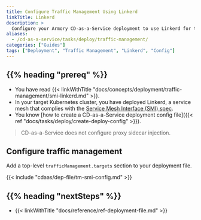 ```yaml
---
title: Configure Traffic Management Using Linkerd
linkTitle: Linkerd
description: >
  Configure your Armory CD-as-a-Service deployment to use Linkerd for traffic management.
aliases:
  - /cd-as-a-service/tasks/deploy/traffic-management/
categories: ["Guides"]
tags: ["Deployment", "Traffic Management", "Linkerd", "Config"]
---
```


## {{% heading "prereq" %}}

* You have read {{< linkWithTitle "docs/concepts/deployment/traffic-management/smi-linkerd.md" >}}.
* In your target Kubernetes cluster, you have deployed Linkerd, a service mesh that complies with the [Service Mesh Interface (SMI) spec](https://github.com/servicemeshinterface/smi-spec).
* You know [how to create a CD-as-a-Service deployment config file]({{< ref "docs/tasks/deploy/create-deploy-config" >}}).

>CD-as-a-Service does not configure proxy sidecar injection.

## Configure traffic management

Add a top-level `trafficManagement.targets` section to your deployment file.

{{< include "cdaas/dep-file/tm-smi-config.md" >}}

## {{% heading "nextSteps" %}}

* {{< linkWithTitle "docs/reference/ref-deployment-file.md" >}}
